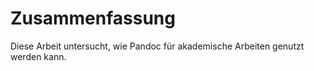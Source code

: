 # Zusammenfassung  
Diese Arbeit untersucht, wie Pandoc für akademische Arbeiten genutzt werden kann.  
